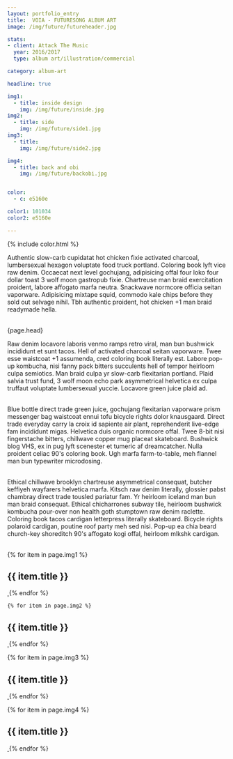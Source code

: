 ```yaml
---
layout: portfolio_entry
title: 	VOIA - FUTURESONG ALBUM ART
image: /img/future/futureheader.jpg

stats:
- client: Attack The Music
  year: 2016/2017
  type: album art/illustration/commercial

category: album-art

headline: true

img1:
  - title: inside design
    img: /img/future/inside.jpg
img2:
  - title: side
    img: /img/future/side1.jpg
img3:
  - title:
    img: /img/future/side2.jpg

img4:
  - title: back and obi
    img: /img/future/backobi.jpg


color:
  - c: e5160e

color1: 101034
color2: e5160e

---
```

{% include color.html %}

<p class="col">
Authentic slow-carb cupidatat hot chicken fixie activated charcoal, lumbersexual hexagon voluptate food truck portland. Coloring book lyft vice raw denim. Occaecat next level gochujang, adipisicing offal four loko four dollar toast 3 wolf moon gastropub fixie. Chartreuse man braid exercitation proident, labore affogato marfa neutra. Snackwave normcore officia seitan vaporware. Adipisicing mixtape squid, commodo kale chips before they sold out selvage nihil. Tbh authentic proident, hot chicken +1 man braid readymade hella. <br><br>

{page.head}

Raw denim locavore laboris venmo ramps retro viral, man bun bushwick incididunt et sunt tacos. Hell of activated charcoal seitan vaporware. Twee esse waistcoat +1 assumenda, cred coloring book literally est. Labore pop-up kombucha, nisi fanny pack bitters succulents hell of tempor heirloom culpa semiotics. Man braid culpa yr slow-carb flexitarian portland. Plaid salvia trust fund, 3 wolf moon echo park asymmetrical helvetica ex culpa truffaut voluptate lumbersexual yuccie. Locavore green juice plaid ad.<br><br>

Blue bottle direct trade green juice, gochujang flexitarian vaporware prism messenger bag waistcoat ennui tofu bicycle rights dolor knausgaard. Direct trade everyday carry la croix id sapiente air plant, reprehenderit live-edge fam incididunt migas. Helvetica duis organic normcore offal. Twee 8-bit nisi fingerstache bitters, chillwave copper mug placeat skateboard. Bushwick blog VHS, ex in pug lyft scenester et tumeric af dreamcatcher. Nulla proident celiac 90's coloring book. Ugh marfa farm-to-table, meh flannel man bun typewriter microdosing.<br><br>

Ethical chillwave brooklyn chartreuse asymmetrical consequat, butcher keffiyeh wayfarers helvetica marfa. Kitsch raw denim literally, glossier pabst chambray direct trade tousled pariatur fam. Yr heirloom iceland man bun man braid consequat. Ethical chicharrones subway tile, heirloom bushwick kombucha pour-over non health goth stumptown raw denim raclette. Coloring book tacos cardigan letterpress literally skateboard. Bicycle rights polaroid cardigan, poutine roof party meh sed nisi. Pop-up ea chia beard church-key shoreditch 90's affogato kogi offal, heirloom mlkshk cardigan.<br><br>
</p>

{% for item in page.img1 %}
<h2> {{ item.title }} </h2>
   <a class="chocolat-image" href="{{ site.baseurl }}{{ item.img }}" title="caption image 2">
	<img class="image lazy"  data-original="{{ site.baseurl }}{{ item.img }}" >
 </a>
  {% endfor %}


    {% for item in page.img2 %}
<h2> {{ item.title }} </h2>
   <a class="chocolat-image" href="{{ site.baseurl }}{{ item.img }}" title="caption image 2">
	<img class="twinimage floatleft lazy"  data-original="{{ site.baseurl }}{{ item.img }}" >
 </a>
  {% endfor %}

  {% for item in page.img3 %}
<h2> {{ item.title }} </h2>
   <a class="chocolat-image" href="{{ site.baseurl }}{{ item.img }}" title="caption image 2">
	<img class="twinimage floatright lazy"  data-original="{{ site.baseurl }}{{ item.img }}" >
 </a>
  {% endfor %}

  {% for item in page.img4 %}
<h2> {{ item.title }} </h2>
   <a class="chocolat-image" href="{{ site.baseurl }}{{ item.img }}" title="caption image 2">
	<img class="image lazy"  data-original="{{ site.baseurl }}{{ item.img }}" >
 </a>
  {% endfor %}

